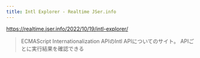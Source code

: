```yaml
---
title: Intl Explorer - Realtime JSer.info
---
```


https://realtime.jser.info/2022/10/19/intl-explorer/

> ECMAScript Internationalization APIのIntl APIについてのサイト。 APIごとに実行結果を確認できる

